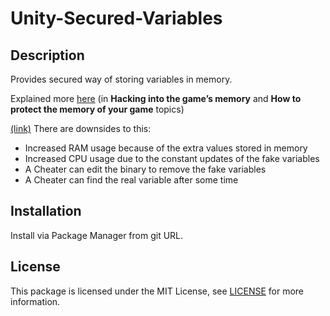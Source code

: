 # Unity-Secured-Variables

## Description

Provides secured way of storing variables in memory.

Explained more [here](https://www.alanzucconi.com/2015/09/02/a-practical-tutorial-to-hack-and-protect-unity-games/) (in **Hacking into the game’s memory** and **How to protect the memory of your game** topics)

[(link)](https://gamedev.stackexchange.com/questions/48629/how-do-i-prevent-memory-modification-cheats#answer-205541) There are downsides to this:
- Increased RAM usage because of the extra values stored in memory
- Increased CPU usage due to the constant updates of the fake variables
- A Cheater can edit the binary to remove the fake variables
- A Cheater can find the real variable after some time

## Installation

Install via Package Manager from git URL.

## License

This package is licensed under the MIT License, see [LICENSE](./LICENSE) for more information.
